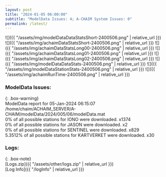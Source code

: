 ```yaml
---
layout: post
title: "2024-01-05 06:00:00"
subtitle: "ModelData Issues: 4; A-CHAIM System Issues: 0"
permalink: /latest/
---
```


![]({{ "/assets/img/modelDataDataStatsShort-2400506.png" | relative_url }})
![]({{ "/assets/img/achaimDataStatsShort-2400506.png" | relative_url }})
![]({{ "/assets/img/achaimDataStatsLong00-2400506.png" | relative_url }})
![]({{ "/assets/img/achaimDataStatsLong01-2400506.png" | relative_url }})
![]({{ "/assets/img/achaimDataStatsLong02-2400506.png" | relative_url }})
![]({{ "/assets/img/modelDataDataStats-2400506.png" | relative_url }})
![]({{ "/assets/img/modelDataStationStats-2400506.png" | relative_url }})
![]({{ "/assets/img/achaimRunTime-2400506.png" | relative_url }})


### ModelData Issues:  
  
{: .box-warning}  
 ModelData report for 05-Jan-2024 06:15:07   
 /home/chaim/ACHAIM_SERVER/A-CHAIM/modelData/2024/005/06/modelData.mat   
 0% of all possible stations for IONO were downloaded. x1374   
 0% of all possible stations for JASON were downloaded. x2   
 0% of all possible stations for SENTINEL were downloaded. x829   
 5.3512% of all possible stations for KARTVERKET were downloaded. x30   
  


### Logs:  
  
{: .box-note}  
[Logs.zip]({{ "/assets/other/logs.zip" | relative_url }})  
[Log Info]({{ "/logInfo" | relative_url }})  

